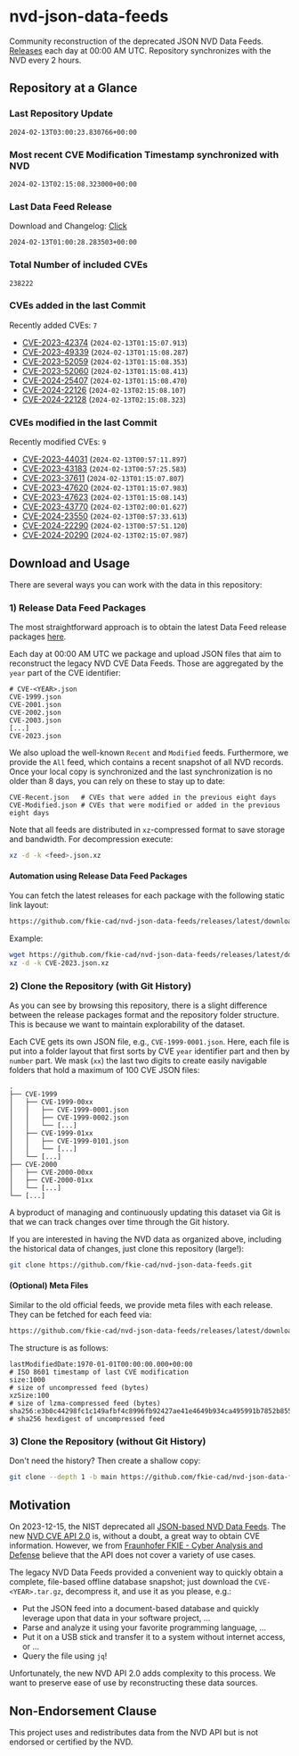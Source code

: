 # nvd-json-data-feeds

Community reconstruction of the deprecated JSON NVD Data Feeds. 
[Releases](https://github.com/fkie-cad/nvd-json-data-feeds/releases/latest) each day at 00:00 AM UTC.
Repository synchronizes with the NVD every 2 hours.

## Repository at a Glance

### Last Repository Update

```plain
2024-02-13T03:00:23.830766+00:00
```

### Most recent CVE Modification Timestamp synchronized with NVD

```plain
2024-02-13T02:15:08.323000+00:00
```

### Last Data Feed Release

Download and Changelog: [Click](https://github.com/fkie-cad/nvd-json-data-feeds/releases/latest)

```plain
2024-02-13T01:00:28.283503+00:00
```

### Total Number of included CVEs

```plain
238222
```

### CVEs added in the last Commit

Recently added CVEs: `7`

* [CVE-2023-42374](CVE-2023/CVE-2023-423xx/CVE-2023-42374.json) (`2024-02-13T01:15:07.913`)
* [CVE-2023-49339](CVE-2023/CVE-2023-493xx/CVE-2023-49339.json) (`2024-02-13T01:15:08.287`)
* [CVE-2023-52059](CVE-2023/CVE-2023-520xx/CVE-2023-52059.json) (`2024-02-13T01:15:08.353`)
* [CVE-2023-52060](CVE-2023/CVE-2023-520xx/CVE-2023-52060.json) (`2024-02-13T01:15:08.413`)
* [CVE-2024-25407](CVE-2024/CVE-2024-254xx/CVE-2024-25407.json) (`2024-02-13T01:15:08.470`)
* [CVE-2024-22126](CVE-2024/CVE-2024-221xx/CVE-2024-22126.json) (`2024-02-13T02:15:08.107`)
* [CVE-2024-22128](CVE-2024/CVE-2024-221xx/CVE-2024-22128.json) (`2024-02-13T02:15:08.323`)


### CVEs modified in the last Commit

Recently modified CVEs: `9`

* [CVE-2023-44031](CVE-2023/CVE-2023-440xx/CVE-2023-44031.json) (`2024-02-13T00:57:11.897`)
* [CVE-2023-43183](CVE-2023/CVE-2023-431xx/CVE-2023-43183.json) (`2024-02-13T00:57:25.583`)
* [CVE-2023-37611](CVE-2023/CVE-2023-376xx/CVE-2023-37611.json) (`2024-02-13T01:15:07.807`)
* [CVE-2023-47620](CVE-2023/CVE-2023-476xx/CVE-2023-47620.json) (`2024-02-13T01:15:07.983`)
* [CVE-2023-47623](CVE-2023/CVE-2023-476xx/CVE-2023-47623.json) (`2024-02-13T01:15:08.143`)
* [CVE-2023-43770](CVE-2023/CVE-2023-437xx/CVE-2023-43770.json) (`2024-02-13T02:00:01.627`)
* [CVE-2024-23550](CVE-2024/CVE-2024-235xx/CVE-2024-23550.json) (`2024-02-13T00:57:33.613`)
* [CVE-2024-22290](CVE-2024/CVE-2024-222xx/CVE-2024-22290.json) (`2024-02-13T00:57:51.120`)
* [CVE-2024-20290](CVE-2024/CVE-2024-202xx/CVE-2024-20290.json) (`2024-02-13T02:15:07.987`)


## Download and Usage

There are several ways you can work with the data in this repository:

### 1) Release Data Feed Packages

The most straightforward approach is to obtain the latest Data Feed release packages [here](https://github.com/fkie-cad/nvd-json-data-feeds/releases/latest).

Each day at 00:00 AM UTC we package and upload JSON files that aim to reconstruct the legacy NVD CVE Data Feeds.
Those are aggregated by the `year` part of the CVE identifier:

```
# CVE-<YEAR>.json
CVE-1999.json
CVE-2001.json
CVE-2002.json
CVE-2003.json
[...]
CVE-2023.json
```

We also upload the well-known `Recent` and `Modified` feeds.
Furthermore, we provide the `All` feed, which contains a recent snapshot of all NVD records.
Once your local copy is synchronized and the last synchronization is no older than 8 days, you can rely on these to stay up to date:

```plain
CVE-Recent.json   # CVEs that were added in the previous eight days
CVE-Modified.json # CVEs that were modified or added in the previous eight days
```

Note that all feeds are distributed in `xz`-compressed format to save storage and bandwidth.
For decompression execute:

```sh
xz -d -k <feed>.json.xz
```


#### Automation using Release Data Feed Packages

You can fetch the latest releases for each package with the following static link layout:

```sh
https://github.com/fkie-cad/nvd-json-data-feeds/releases/latest/download/CVE-<YEAR>.json.xz
```

Example:

```sh
wget https://github.com/fkie-cad/nvd-json-data-feeds/releases/latest/download/CVE-2023.json.xz
xz -d -k CVE-2023.json.xz
```



### 2) Clone the Repository (with Git History)

As you can see by browsing this repository, there is a slight difference between the release packages format and the repository folder structure.
This is because we want to maintain explorability of the dataset.

Each CVE gets its own JSON file, e.g., `CVE-1999-0001.json`.
Here, each file is put into a folder layout that first sorts by CVE `year` identifier part and then by `number` part.
We mask (`xx`) the last two digits to create easily navigable folders that hold a maximum of 100 CVE JSON files:

```plain
.
├── CVE-1999
│   ├── CVE-1999-00xx
│   │   ├── CVE-1999-0001.json
│   │   ├── CVE-1999-0002.json
│   │   └── [...]
│   ├── CVE-1999-01xx
│   │   ├── CVE-1999-0101.json
│   │   └── [...]
│   └── [...]
├── CVE-2000
│   ├── CVE-2000-00xx
│   ├── CVE-2000-01xx
│   └── [...]
└── [...]
```

A byproduct of managing and continuously updating this dataset via Git is that we can track changes over time through the Git history.

If you are interested in having the NVD data as organized above, including the historical data of changes, just clone this repository (large!):

```sh
git clone https://github.com/fkie-cad/nvd-json-data-feeds.git
```

#### (Optional) Meta Files

Similar to the old official feeds, we provide meta files with each release. They can be fetched for each feed via:

```sh
https://github.com/fkie-cad/nvd-json-data-feeds/releases/latest/download/CVE-<YEAR>.meta
```

The structure is as follows:

```plain
lastModifiedDate:1970-01-01T00:00:00.000+00:00                          # ISO 8601 timestamp of last CVE modification
size:1000                                                               # size of uncompressed feed (bytes)
xzSize:100                                                              # size of lzma-compressed feed (bytes)
sha256:e3b0c44298fc1c149afbf4c8996fb92427ae41e4649b934ca495991b7852b855 # sha256 hexdigest of uncompressed feed
```


### 3) Clone the Repository (without Git History)

Don't need the history? Then create a shallow copy:

```sh
git clone --depth 1 -b main https://github.com/fkie-cad/nvd-json-data-feeds.git
```

## Motivation

On 2023-12-15, the NIST deprecated all [JSON-based NVD Data Feeds](https://nvd.nist.gov/vuln/data-feeds#divRetirementBanner-1).
The new [NVD CVE API 2.0](https://nvd.nist.gov/developers/vulnerabilities) is, without a doubt, a great way to obtain CVE information.
However, we from [Fraunhofer FKIE - Cyber Analysis and Defense](https://www.fkie.fraunhofer.de/en/departments/cad.html) believe that the API does not cover a variety of use cases.

The legacy NVD Data Feeds provided a convenient way to quickly obtain a complete, file-based offline database snapshot; just download the `CVE-<YEAR>.tar.gz`, decompress it, and use it as you please, e.g.:

* Put the JSON feed into a document-based database and quickly leverage upon that data in your software project, ...
* Parse and analyze it using your favorite programming language, ...
* Put it on a USB stick and transfer it to a system without internet access, or ...
* Query the file using `jq`!

Unfortunately, the new NVD API 2.0 adds complexity to this process.
We want to preserve ease of use by reconstructing these data sources.

## Non-Endorsement Clause

This project uses and redistributes data from the NVD API but is not endorsed or certified by the NVD.